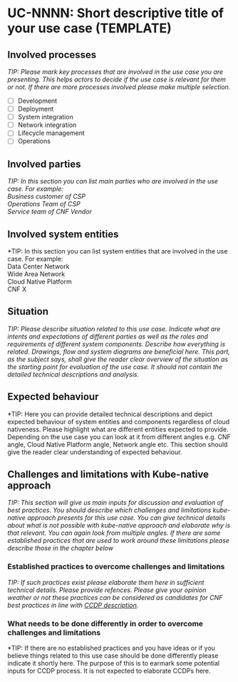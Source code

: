 # UC-NNNN: Short descriptive title of your use case (TEMPLATE)

## Involved processes
*TIP: Please mark key processes that are involved in the use case you are presenting. This helps actors to decide if the use case is relevant for them or not. If there are more processes involved please make multiple selection.*
- [ ] Development
- [ ] Deployment
- [ ] System integration
- [ ] Network integration
- [ ] Lifecycle management
- [ ] Operations

## Involved parties
*TIP: In this section you can list main parties who are involved in the use case. For example:<br>
Business customer of CSP<br>
Operations Team of CSP<br>
Service team of CNF Vendor*

## Involved system entities
*TIP: In this section you can list system entities that are involved in the use case. For example:<br>
Data Center Network<br>
Wide Area Network<br>
Cloud Native Platform<br>
CNF X<br>

## Situation
*TIP: Please describe situation related to this use case. Indicate what are intents and expectations of different parties as well as the roles and requirements of different system components. Describe how everything is related. Drawings, flow and system diagrams are beneficial here. This part, as the subject says, shall give the reader clear overview of the situation as the starting point for evaluation of the use case. It should not contain the detailed technical descriptions and analysis.*

## Expected behaviour
*TIP: Here you can provide detailed technical descriptions and depict expected behaviour of system entities and components regardless of cloud nativeness. Please highlight what are different entities expected to provide. Depending on the use case you can look at it from different angles e.g. CNF angle, Cloud Native Platform angle, Network angle etc. This section should give the reader clear understanding of expected behaviour.

## Challenges and limitations with Kube-native approach
*TIP: This section will give us main inputs for discussion and evaluation of best practices. You should describe which challenges and limitations kube-native approach presents for this use case. You can give technical details about what is not possible with kube-native approach and elaborate why is that relevant. You can again look from multiple angles. If there are some established practices that are used to work around these limitations please describe those in the chapter below*

### Established practices to overcome challenges and limitations
*TIP: If such practices exist please elaborate them here in sufficient technical details. Please provide refences. Please give your opinion weather or not these practices can be considered as candidates for CNF best practices in line with [CCDP description](0001-cnf-conformance-definition-proposal.md).*

### What needs to be done differently in order to overcome challenges and limitations 
*TIP: If there are no established practices and you have ideas or if you believe things related to this use case should be done differently please indicate it shortly here. The purpose of this is to earmark some potential inputs for CCDP process. It is not expected to elaborate CCDPs here.




